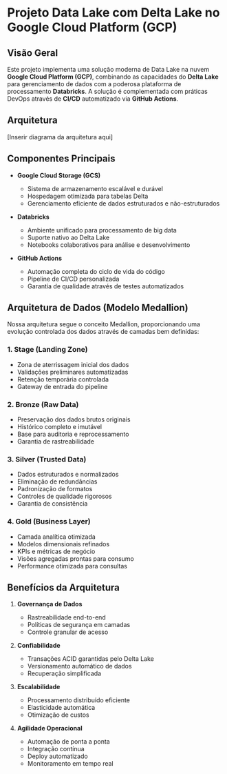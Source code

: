 # Projeto Data Lake com Delta Lake no Google Cloud Platform (GCP)

## Visão Geral

Este projeto implementa uma solução moderna de Data Lake na nuvem **Google Cloud Platform (GCP)**, combinando as capacidades do **Delta Lake** para gerenciamento de dados com a poderosa plataforma de processamento **Databricks**. A solução é complementada com práticas DevOps através de **CI/CD** automatizado via **GitHub Actions**.

## Arquitetura

[Inserir diagrama da arquitetura aqui]

## Componentes Principais

- **Google Cloud Storage (GCS)**
  - Sistema de armazenamento escalável e durável
  - Hospedagem otimizada para tabelas Delta
  - Gerenciamento eficiente de dados estruturados e não-estruturados

- **Databricks**
  - Ambiente unificado para processamento de big data
  - Suporte nativo ao Delta Lake
  - Notebooks colaborativos para análise e desenvolvimento

- **GitHub Actions**
  - Automação completa do ciclo de vida do código
  - Pipeline de CI/CD personalizada
  - Garantia de qualidade através de testes automatizados

## Arquitetura de Dados (Modelo Medallion)

Nossa arquitetura segue o conceito Medallion, proporcionando uma evolução controlada dos dados através de camadas bem definidas:

### 1. Stage (Landing Zone)
- Zona de aterrissagem inicial dos dados
- Validações preliminares automatizadas
- Retenção temporária controlada
- Gateway de entrada do pipeline

### 2. Bronze (Raw Data)
- Preservação dos dados brutos originais
- Histórico completo e imutável
- Base para auditoria e reprocessamento
- Garantia de rastreabilidade

### 3. Silver (Trusted Data)
- Dados estruturados e normalizados
- Eliminação de redundâncias
- Padronização de formatos
- Controles de qualidade rigorosos
- Garantia de consistência

### 4. Gold (Business Layer)
- Camada analítica otimizada
- Modelos dimensionais refinados
- KPIs e métricas de negócio
- Visões agregadas prontas para consumo
- Performance otimizada para consultas

## Benefícios da Arquitetura

1. **Governança de Dados**
   - Rastreabilidade end-to-end
   - Políticas de segurança em camadas
   - Controle granular de acesso

2. **Confiabilidade**
   - Transações ACID garantidas pelo Delta Lake
   - Versionamento automático de dados
   - Recuperação simplificada

3. **Escalabilidade**
   - Processamento distribuído eficiente
   - Elasticidade automática
   - Otimização de custos

4. **Agilidade Operacional**
   - Automação de ponta a ponta
   - Integração contínua
   - Deploy automatizado
   - Monitoramento em tempo real

